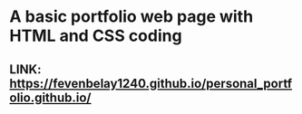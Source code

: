 #  A basic portfolio web page with HTML and CSS coding 
## LINK: https://fevenbelay1240.github.io/personal_portfolio.github.io/ 
